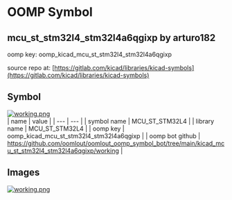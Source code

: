# OOMP Symbol  
## mcu_st_stm32l4_stm32l4a6qgixp  by arturo182  
  
oomp key: oomp_kicad_mcu_st_stm32l4_stm32l4a6qgixp  
  
source repo at: [https://gitlab.com/kicad/libraries/kicad-symbols](https://gitlab.com/kicad/libraries/kicad-symbols)  
## Symbol  
  
[![working.png](working_600.png)](working.png)  
| name | value | 
| --- | --- | 
| symbol name | MCU_ST_STM32L4 | 
| library name | MCU_ST_STM32L4 | 
| oomp key | oomp_kicad_mcu_st_stm32l4_stm32l4a6qgixp | 
| oomp bot github | https://github.com/oomlout/oomlout_oomp_symbol_bot/tree/main/kicad_mcu_st_stm32l4_stm32l4a6qgixp/working | 
## Images  
  
[![working.png](working_140.png)](working.png)  
